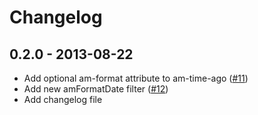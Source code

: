 # Changelog

## 0.2.0 - 2013-08-22

- Add optional am-format attribute to am-time-ago ([#11](https://github.com/urish/angular-moment/issues/11))
- Add new amFormatDate filter ([#12](https://github.com/urish/angular-moment/issues/12))
- Add changelog file
